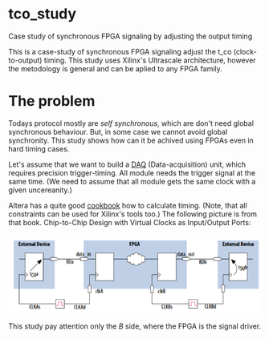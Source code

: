 # tco_study
Case study of synchronous FPGA signaling by adjusting the output timing

This is a case-study of synchronous FPGA signaling adjust the t_co (clock-to-output) timing. This
study uses Xilinx's Ultrascale architecture, however the metodology is general and can be aplied to
any FPGA family.

# The problem
Todays protocol mostly are *self synchronous*, which are don't need global synchronous behaviour.
But, in some case we cannot avoid global synchronity. This study shows how can it be achived using
FPGAs even in hard timing cases.

Let's assume that we want to build a [DAQ][1] (Data-acquisition) unit, which requires precision
trigger-timing. All module needs the trigger signal at the same time. (We need to assume that
all module gets the same clock with a given uncereanity.)

Altera has a quite good [cookbook][2] how to calculate timing. (Note, that all constraints can be
used for Xilinx's tools too.) The following picture is from that book. Chip-to-Chip Design with
Virtual Clocks as Input/Output Ports:

![Timing overview of synchronous devices](img/altera_timing_blockdiagram_small.png)

This study pay attention only the *B* side, where the FPGA is the signal driver.


[1]: https://en.wikipedia.org/wiki/Data_acquisition
[2]: https://www.intel.com/content/dam/www/programmable/us/en/pdfs/literature/manual/mnl_timequest_cookbook.pdf
